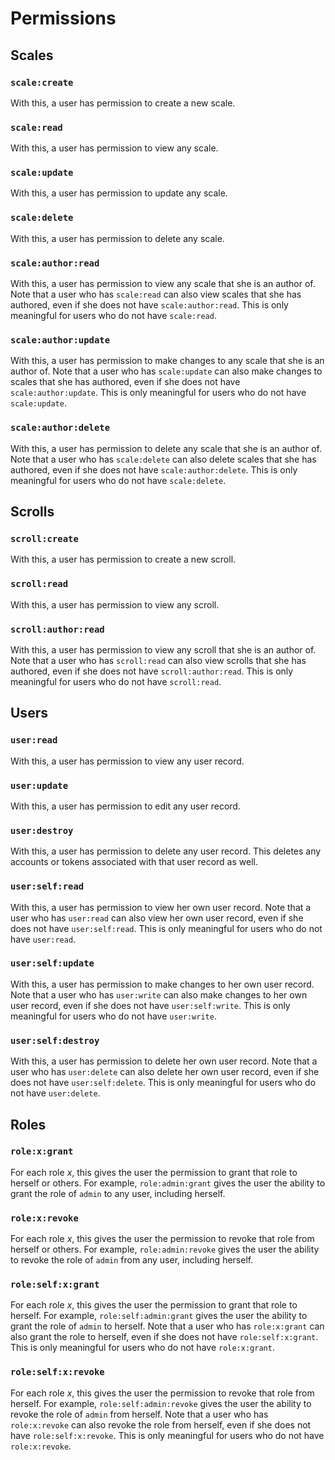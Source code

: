 # Permissions

## Scales

### `scale:create`

With this, a user has permission to create a new scale.

### `scale:read`

With this, a user has permission to view any scale.

### `scale:update`

With this, a user has permission to update any scale.

### `scale:delete`

With this, a user has permission to delete any scale.

### `scale:author:read`

With this, a user has permission to view any scale that she is
an author of. Note that a user who has `scale:read` can also view
scales that she has authored, even if she does not have
`scale:author:read`. This is  only meaningful for users who do
not have `scale:read`.

### `scale:author:update`

With this, a user has permission to make changes to any scale that
she is an author of. Note that a user who has `scale:update` can
also make changes to scales that she has authored, even if she does
not have `scale:author:update`. This is  only meaningful for users
who do not have `scale:update`.

### `scale:author:delete`

With this, a user has permission to delete any scale that
she is an author of. Note that a user who has `scale:delete` can
also delete scales that she has authored, even if she does
not have `scale:author:delete`. This is  only meaningful for users
who do not have `scale:delete`.

## Scrolls

### `scroll:create`

With this, a user has permission to create a new scroll.

### `scroll:read`

With this, a user has permission to view any scroll.

### `scroll:author:read`

With this, a user has permission to view any scroll that she is
an author of. Note that a user who has `scroll:read` can also view
scrolls that she has authored, even if she does not have
`scroll:author:read`. This is  only meaningful for users who do
not have `scroll:read`.

## Users

### `user:read`

With this, a user has permission to view any user record.

### `user:update`

With this, a user has permission to edit any user record.

### `user:destroy`

With this, a user has permission to delete any user record.
This deletes any accounts or tokens associated with that
user record as well.

### `user:self:read`

With this, a user has permission to view her own user record.
Note that a user who has `user:read` can also view her own user
record, even if she does not have `user:self:read`. This is
only meaningful for users who do not have `user:read`.

### `user:self:update`

With this, a user has permission to make changes to her own
user record. Note that a user who has `user:write` can also
make changes to her own user record, even if she does not
have `user:self:write`. This is only meaningful for users who
do not have `user:write`.

### `user:self:destroy`

With this, a user has permission to delete her own user
record. Note that a user who has `user:delete` can also delete
her own user record, even if she does not have
`user:self:delete`. This is only meaningful for users who do
not have `user:delete`.

## Roles

### `role:x:grant`

For each role _x_, this gives the user the permission
to grant that role to herself or others. For example,
`role:admin:grant` gives the user the ability to grant the role
of `admin` to any user, including herself.

### `role:x:revoke`

For each role _x_, this gives the user the permission
to revoke that role from herself or others. For example,
`role:admin:revoke` gives the user the ability to revoke
the role of `admin` from any user, including herself.

### `role:self:x:grant`

For each role _x_, this gives the user the permission
to grant that role to herself. For example,
`role:self:admin:grant` gives the user the ability to
grant the role of `admin` to herself. Note that a user
who has `role:x:grant` can also grant the role to
herself, even if she does not have `role:self:x:grant`.
This is only meaningful for users who do not have
`role:x:grant`.

### `role:self:x:revoke`

For each role _x_, this gives the user the permission
to revoke that role from herself. For example,
`role:self:admin:revoke` gives the user the ability to
revoke the role of `admin` from herself. Note that a user
who has `role:x:revoke` can also revoke the role from
herself, even if she does not have `role:self:x:revoke`.
This is only meaningful for users who do not have
`role:x:revoke`.